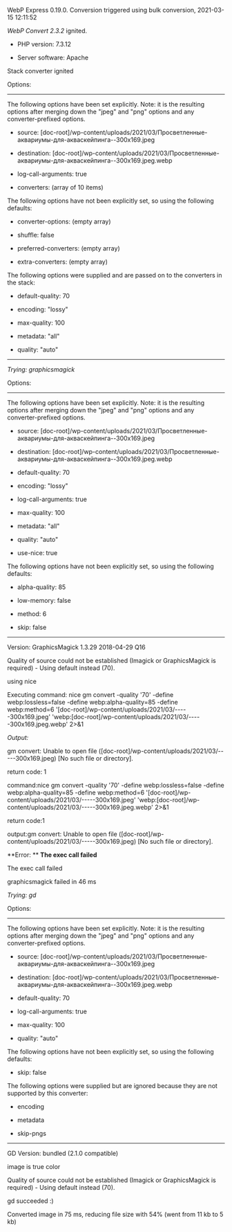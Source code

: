 WebP Express 0.19.0. Conversion triggered using bulk conversion, 2021-03-15 12:11:52

*WebP Convert 2.3.2*  ignited.
- PHP version: 7.3.12
- Server software: Apache

Stack converter ignited

Options:
------------
The following options have been set explicitly. Note: it is the resulting options after merging down the "jpeg" and "png" options and any converter-prefixed options.
- source: [doc-root]/wp-content/uploads/2021/03/Просветленные-аквариумы-для-акваскейпинга--300x169.jpeg
- destination: [doc-root]/wp-content/uploads/2021/03/Просветленные-аквариумы-для-акваскейпинга--300x169.jpeg.webp
- log-call-arguments: true
- converters: (array of 10 items)

The following options have not been explicitly set, so using the following defaults:
- converter-options: (empty array)
- shuffle: false
- preferred-converters: (empty array)
- extra-converters: (empty array)

The following options were supplied and are passed on to the converters in the stack:
- default-quality: 70
- encoding: "lossy"
- max-quality: 100
- metadata: "all"
- quality: "auto"
------------


*Trying: graphicsmagick* 

Options:
------------
The following options have been set explicitly. Note: it is the resulting options after merging down the "jpeg" and "png" options and any converter-prefixed options.
- source: [doc-root]/wp-content/uploads/2021/03/Просветленные-аквариумы-для-акваскейпинга--300x169.jpeg
- destination: [doc-root]/wp-content/uploads/2021/03/Просветленные-аквариумы-для-акваскейпинга--300x169.jpeg.webp
- default-quality: 70
- encoding: "lossy"
- log-call-arguments: true
- max-quality: 100
- metadata: "all"
- quality: "auto"
- use-nice: true

The following options have not been explicitly set, so using the following defaults:
- alpha-quality: 85
- low-memory: false
- method: 6
- skip: false
------------

Version: GraphicsMagick 1.3.29 2018-04-29 Q16 
Quality of source could not be established (Imagick or GraphicsMagick is required) - Using default instead (70).
using nice
Executing command: nice gm convert -quality '70' -define webp:lossless=false -define webp:alpha-quality=85 -define webp:method=6 '[doc-root]/wp-content/uploads/2021/03/-----300x169.jpeg' 'webp:[doc-root]/wp-content/uploads/2021/03/-----300x169.jpeg.webp' 2>&1

*Output:* 
gm convert: Unable to open file ([doc-root]/wp-content/uploads/2021/03/-----300x169.jpeg) [No such file or directory].

return code: 1
command:nice gm convert -quality '70' -define webp:lossless=false -define webp:alpha-quality=85 -define webp:method=6 '[doc-root]/wp-content/uploads/2021/03/-----300x169.jpeg' 'webp:[doc-root]/wp-content/uploads/2021/03/-----300x169.jpeg.webp' 2>&1
return code:1
output:gm convert: Unable to open file ([doc-root]/wp-content/uploads/2021/03/-----300x169.jpeg) [No such file or directory].

**Error: ** **The exec call failed** 
The exec call failed
graphicsmagick failed in 46 ms

*Trying: gd* 

Options:
------------
The following options have been set explicitly. Note: it is the resulting options after merging down the "jpeg" and "png" options and any converter-prefixed options.
- source: [doc-root]/wp-content/uploads/2021/03/Просветленные-аквариумы-для-акваскейпинга--300x169.jpeg
- destination: [doc-root]/wp-content/uploads/2021/03/Просветленные-аквариумы-для-акваскейпинга--300x169.jpeg.webp
- default-quality: 70
- log-call-arguments: true
- max-quality: 100
- quality: "auto"

The following options have not been explicitly set, so using the following defaults:
- skip: false

The following options were supplied but are ignored because they are not supported by this converter:
- encoding
- metadata
- skip-pngs
------------

GD Version: bundled (2.1.0 compatible)
image is true color
Quality of source could not be established (Imagick or GraphicsMagick is required) - Using default instead (70).
gd succeeded :)

Converted image in 75 ms, reducing file size with 54% (went from 11 kb to 5 kb)
